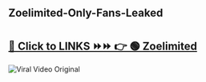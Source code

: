 
 ## Zoelimited-Only-Fans-Leaked

# <h2><a href="https://clipsfans.com/Zoelimited&ref=git">🔗 Click to LINKS ⏩⏩ 👉 🟢 Zoelimited </a></h2>

<a href="https://clipsfans.com/Zoelimited&ref=git" rel="nofollow" data-target="animated-image.originalLink"><img src="https://i.ibb.co.com/xMMVF88/686577567.gif" alt="Viral Video Original" style="max-width: 100%; display: inline-block;" data-target="animated-image.originalImage"></a>
